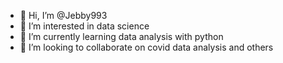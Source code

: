 - 👋 Hi, I’m @Jebby993
- 👀 I’m interested in data science
- 🌱 I’m currently learning data analysis with python
- 💞️ I’m looking to collaborate on covid data analysis and others


<!---
Jebby993/Jebby993 is a ✨ special ✨ repository because its `README.md` (this file) appears on your GitHub profile.
You can click the Preview link to take a look at your changes.
--->
